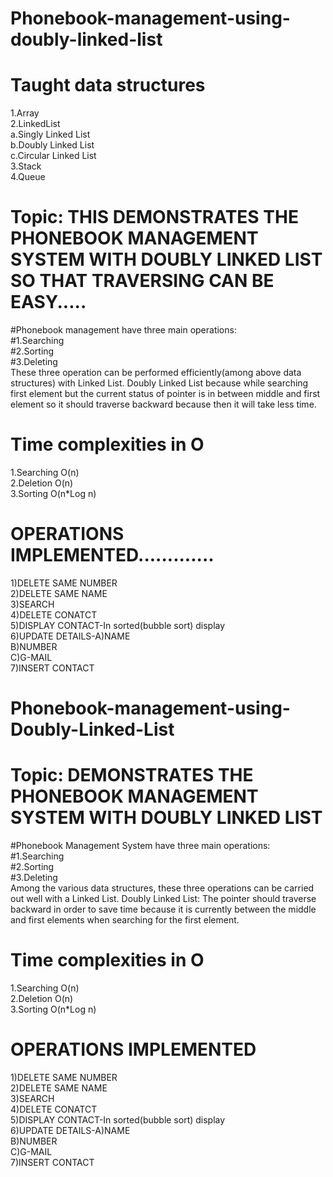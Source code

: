 # Phonebook-management-using-doubly-linked-list

# Taught data structures
1.Array<br />
2.LinkedList<br />
 a.Singly Linked List<br />
 b.Doubly Linked List<br />
 c.Circular Linked List<br />
3.Stack<br />
4.Queue<br />

# Topic: THIS DEMONSTRATES THE PHONEBOOK MANAGEMENT SYSTEM WITH DOUBLY LINKED LIST SO THAT TRAVERSING CAN BE EASY.....

#Phonebook management have three main operations:<br />
#1.Searching<br />
#2.Sorting<br />
#3.Deleting<br />
These three operation can be performed efficiently(among above data structures) with Linked List.
Doubly Linked List because while searching first element but the current status of pointer is in between middle and first element so it should traverse backward because then it will take less time.


# Time complexities in O

1.Searching O(n)<br />
2.Deletion O(n)<br />
3.Sorting O(n*Log n)<br />

# OPERATIONS IMPLEMENTED.............
1)DELETE SAME NUMBER<br />
2)DELETE SAME NAME<br />
3)SEARCH<br />
4)DELETE CONATCT<br />
5)DISPLAY CONTACT-In sorted(bubble sort) display<br />
6)UPDATE DETAILS-A)NAME<br />
                 B)NUMBER<br />
                 C)G-MAIL<br />
7)INSERT CONTACT<br />

# Phonebook-management-using-Doubly-Linked-List

# Topic: DEMONSTRATES THE PHONEBOOK MANAGEMENT SYSTEM WITH DOUBLY LINKED LIST

#Phonebook Management System have three main operations:<br />
#1.Searching<br />
#2.Sorting<br />
#3.Deleting<br />
Among the various data structures, these three operations can be carried out well with a Linked List.
Doubly Linked List: The pointer should traverse backward in order to save time because it is currently between the middle and first elements when searching for the first element.


# Time complexities in O

1.Searching O(n)<br />
2.Deletion O(n)<br />
3.Sorting O(n*Log n)<br />

# OPERATIONS IMPLEMENTED
1)DELETE SAME NUMBER<br />
2)DELETE SAME NAME<br />
3)SEARCH<br />
4)DELETE CONATCT<br />
5)DISPLAY CONTACT-In sorted(bubble sort) display<br />
6)UPDATE DETAILS-A)NAME<br />
                 B)NUMBER<br />
                 C)G-MAIL<br />
7)INSERT CONTACT<br />

